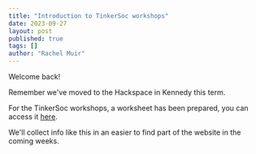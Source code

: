 ```yaml
---
title: "Introduction to TinkerSoc workshops"
date: 2023-09-27
layout: post
published: true
tags: []
author: "Rachel Muir"
---
```


Welcome back!

Remember we've moved to the Hackspace in Kennedy this term.

For the TinkerSoc workshops, a worksheet has been prepared, you can access it [here](https://docs.google.com/document/d/1YzBj_CYyysWbxPEVzIAuCCROrfWD2kxdBpoiFGngu8o/edit).

We'll collect info like this in an easier to find part of the website in the coming weeks.
<!--more-->